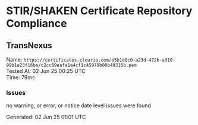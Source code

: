 # STIR/SHAKEN Certificate Repository Compliance

## TransNexus

Name: `https://certificates.clearip.com/e5b1e8c0-a23d-472b-a310-99b1e23f16be/c2cc89eafa1a4cf1c45979b00b49315b.pem`\
Tested At: 02 Jun 25 00:25 UTC\
Time: 79ms

### Issues

no warning, or error, or notice date level issues were found

Generated: 02 Jun 25 01:01 UTC